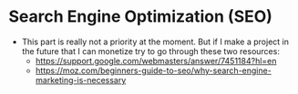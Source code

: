 # Search Engine Optimization (SEO)

- This part is really not a priority at the moment. But if I make a project in the future that I can monetize try to go through these two resources:
  - https://support.google.com/webmasters/answer/7451184?hl=en
  - https://moz.com/beginners-guide-to-seo/why-search-engine-marketing-is-necessary
